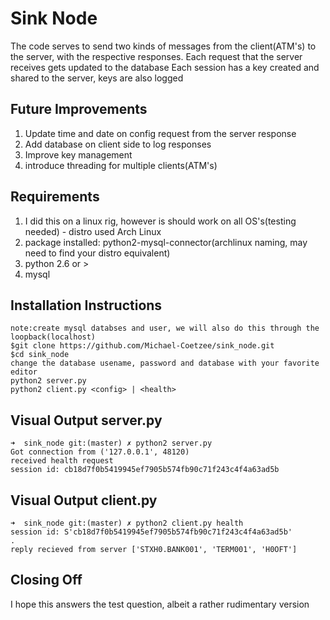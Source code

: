 # Sink Node

The code serves to send two kinds of messages from the client(ATM's) to the server, with the respective responses.
Each request that the server receives gets updated to the database
Each session has a key created and shared to the server, keys are also logged 

## Future Improvements

1. Update time and date on config request from the server response
2. Add database on client side to log responses
3. Improve key management
4. introduce threading for multiple clients(ATM's)

## Requirements
1. I did this on a linux rig, however is should work on all OS's(testing needed) - distro used Arch Linux
2. package installed: python2-mysql-connector(archlinux naming, may need to find your distro equivalent)
3. python 2.6 or >
4. mysql

## Installation Instructions

```
note:create mysql databses and user, we will also do this through the loopback(localhost)
$git clone https://github.com/Michael-Coetzee/sink_node.git
$cd sink_node
change the database usename, password and database with your favorite editor
python2 server.py
python2 client.py <config> | <health>
```

## Visual Output server.py

```
➜  sink_node git:(master) ✗ python2 server.py
Got connection from ('127.0.0.1', 48120)
received health request
session id: cb18d7f0b5419945ef7905b574fb90c71f243c4f4a63ad5b
```
## Visual Output client.py

```
➜  sink_node git:(master) ✗ python2 client.py health
session id: S'cb18d7f0b5419945ef7905b574fb90c71f243c4f4a63ad5b'
.
reply recieved from server ['STXH0.BANK001', 'TERM001', 'H0OFT']
```
## Closing Off
I hope this answers the test question, albeit a rather rudimentary version 